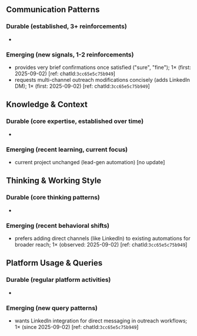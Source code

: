 ## Communication Patterns
### Durable (established, 3+ reinforcements)
-

### Emerging (new signals, 1-2 reinforcements)
- provides very brief confirmations once satisfied ("sure", "fine"); 1× (first: 2025-09-02) [ref: chatId:`3cc65e5c75b949`]
- requests multi-channel outreach modifications concisely (adds LinkedIn DM); 1× (first: 2025-09-02) [ref: chatId:`3cc65e5c75b949`]

## Knowledge & Context
### Durable (core expertise, established over time)
-

### Emerging (recent learning, current focus)
- current project unchanged (lead-gen automation) [no update]

## Thinking & Working Style
### Durable (core thinking patterns)
-

### Emerging (recent behavioral shifts)
- prefers adding direct channels (like LinkedIn) to existing automations for broader reach; 1× (observed: 2025-09-02) [ref: chatId:`3cc65e5c75b949`]

## Platform Usage & Queries
### Durable (regular platform activities)
-

### Emerging (new query patterns)
- wants LinkedIn integration for direct messaging in outreach workflows; 1× (since 2025-09-02) [ref: chatId:`3cc65e5c75b949`]